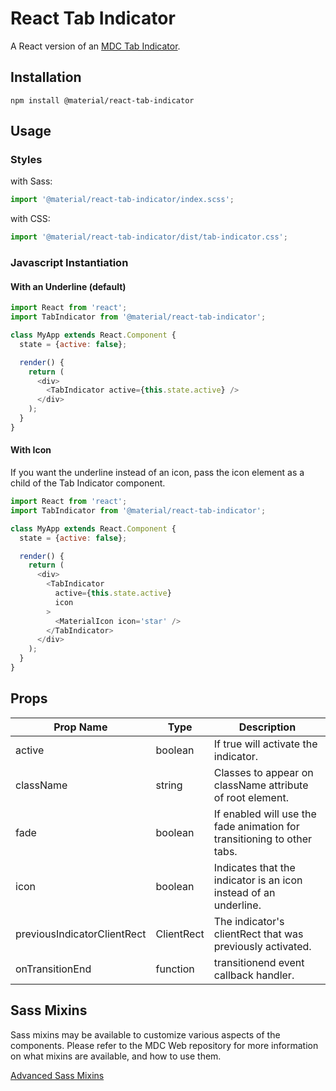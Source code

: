 # React Tab Indicator

A React version of an [MDC Tab Indicator](https://github.com/material-components/material-components-web/tree/master/packages/mdc-tab-indicator).

## Installation

```
npm install @material/react-tab-indicator
```

## Usage

### Styles

with Sass:
```js
import '@material/react-tab-indicator/index.scss';
```

with CSS:
```js
import '@material/react-tab-indicator/dist/tab-indicator.css';
```

### Javascript Instantiation

#### With an Underline (default)

```js
import React from 'react';
import TabIndicator from '@material/react-tab-indicator';

class MyApp extends React.Component {
  state = {active: false};

  render() {
    return (
      <div>
        <TabIndicator active={this.state.active} />
      </div>
    );
  }
}
```


#### With Icon

If you want the underline instead of an icon, pass the icon element as a child
of the Tab Indicator component.

```js
import React from 'react';
import TabIndicator from '@material/react-tab-indicator';

class MyApp extends React.Component {
  state = {active: false};

  render() {
    return (
      <div>
        <TabIndicator
          active={this.state.active}
          icon
        >
          <MaterialIcon icon='star' />
        </TabIndicator>
      </div>
    );
  }
}
```

## Props

Prop Name | Type | Description
--- | --- | ---
active | boolean | If true will activate the indicator.
className | string | Classes to appear on className attribute of root element.
fade | boolean | If enabled will use the fade animation for transitioning to other tabs.
icon | boolean | Indicates that the indicator is an icon instead of an underline.
previousIndicatorClientRect | ClientRect | The indicator's clientRect that was previously activated.
onTransitionEnd | function | transitionend event callback handler.

## Sass Mixins

Sass mixins may be available to customize various aspects of the components. Please refer to the
MDC Web repository for more information on what mixins are available, and how to use them.

[Advanced Sass Mixins](https://github.com/material-components/material-components-web/blob/master/packages/mdc-tab-indicator/README.md#sass-mixins)
